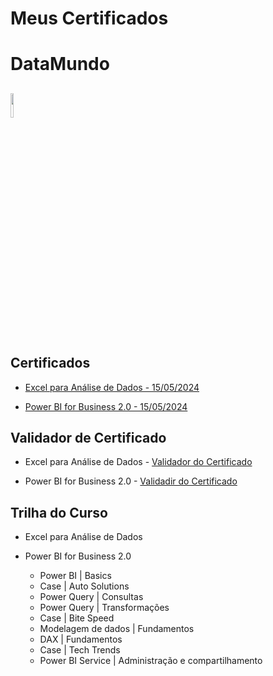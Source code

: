 # Meus Certificados

# DataMundo

## <img width=10% src="https://hotmart.s3.amazonaws.com/product_pictures/8a3debf4-82f0-4521-b17d-9799e456708d/DATAMUNDOLOGO2.png"/>

## Certificados

- [Excel para Análise de Dados - 15/05/2024](https://github.com/Lelebertoldi/certificados/blob/main/DataMundo/Certificado%20-%20Data%20Mundo%20-%20Let%C3%ADcia%20Ferreira%20-%20Excel.png)

- [Power BI for Business 2.0 - 15/05/2024](https://github.com/Lelebertoldi/certificados/blob/main/DataMundo/Certificado%20-%20Data%20Mundo%20-%20Let%C3%ADcia%20Ferreira%20-%20Power%20BI%20for%20Business%202.0.png)


## Validador de Certificado

- Excel para Análise de Dados - [Validador do Certificado](https://datamundo.curseduca.pro/verify/dc01834d3324828f86b5be3f4b3dcc6541bfec6c)

- Power BI for Business 2.0 - [Validadir do Certificado](https://datamundo.curseduca.pro/verify/c883f66c7829aadbdbf8763463b07f391e8572df)

## Trilha do Curso

- Excel para Análise de Dados

- Power BI for Business 2.0
  - Power BI | Basics
  - Case | Auto Solutions
  - Power Query | Consultas
  - Power Query | Transformações
  - Case | Bite Speed
  - Modelagem de dados | Fundamentos
  - DAX | Fundamentos
  - Case | Tech Trends
  - Power BI Service | Administração e compartilhamento 